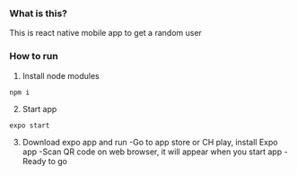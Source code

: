 ### What is this?

This is react native mobile app to get a random user

### How to run

1. Install node modules

```
npm i
```

2. Start app

```
expo start
```

3. Download expo app and run
 -Go to app store or CH play, install Expo app
 -Scan QR code on web browser, it will appear when you start app
 -Ready to go
